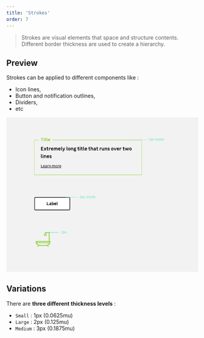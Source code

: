 ```yaml
---
title: 'Strokes'
order: 7
---
```


> Strokes are visual elements that space and structure contents. Different border thickness are used to create a hierarchy.

## Preview

Strokes can be applied to different components like :

- Icon lines,
- Button and notification outlines,
- Dividers,
- etc

![strokesExemples](StrokesExemples.png)

## Variations

There are **three different thickness levels** :

- `Small` : 1px (0.0625mu)
- `Large` : 2px (0.125mu)
- `Medium` : 3px (0.1875mu)
